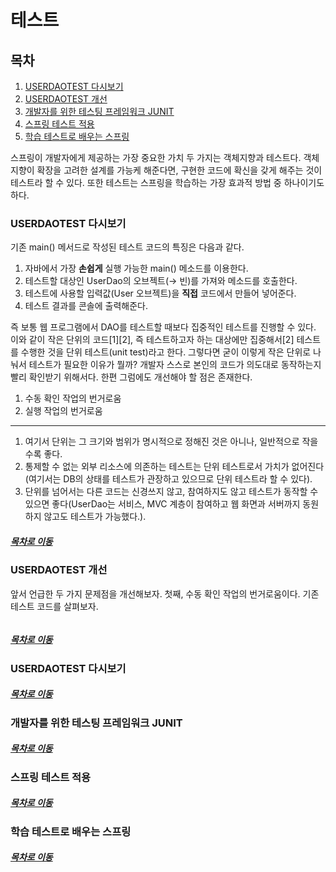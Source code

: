 테스트
=====
## 목차
1. [USERDAOTEST 다시보기](#USERDAOTEST-다시보기)
2. [USERDAOTEST 개선](#USERDAOTEST-개선)
3. [개발자를 위한 테스팅 프레임워크 JUNIT](#개발자를-위한-테스팅-프레임워크-JUNIT)
4. [스프링 테스트 적용](#스프링-테스트-적용)
5. [학습 테스트로 배우는 스프링](#학습-테스트로-배우는-스프링)

스프링이 개발자에게 제공하는 가장 중요한 가치 두 가지는 객체지향과 테스트다. 객체지향이 확장을 고려한 설계를 가능케 해준다면, 구현한 코드에 확신을 갖게 해주는 것이 테스트라 할 수 있다. 또한 테스트는 스프링을 학습하는 가장 효과적 방법 중 하나이기도 하다.

### USERDAOTEST 다시보기
기존 main() 메서드로 작성된 테스트 코드의 특징은 다음과 같다.

1. 자바에서 가장 **손쉽게** 실행 가능한 main() 메소드를 이용한다.
2. 테스트할 대상인 UserDao의 오브젝트(→ 빈)를 가져와 메소드를 호출한다.
3. 테스트에 사용할 입력값(User 오브젝트)을 **직접** 코드에서 만들어 넣어준다.
4. 테스트 결과를 콘솔에 출력해준다.

즉 보통 웹 프로그램에서 DAO를 테스트할 때보다 집중적인 테스트를 진행할 수 있다. 이와 같이 작은 단위의 코드[1][2], 즉 테스트하고자 하는 대상에만 집중해서[2] 테스트를 수행한 것을 단위 테스트(unit test)라고 한다. 그렇다면 굳이 이렇게 작은 단위로 나눠서 테스트가 필요한 이유가 뭘까? 개발자 스스로 본인의 코드가 의도대로 동작하는지 빨리 확인받기 위해서다. 한편 그럼에도 개선해야 할 점은 존재한다.

1. 수동 확인 작업의 번거로움
2. 실행 작업의 번거로움

- - -
1. 여기서 단위는 그 크기와 범위가 명시적으로 정해진 것은 아니나, 일반적으로 작을수록 좋다.
2. 통제할 수 없는 외부 리소스에 의존하는 테스트는 단위 테스트로서 가치가 없어진다(여기서는 DB의 상태를 테스트가 관장하고 있으므로 단위 테스트라 할 수 있다).
3. 단위를 넘어서는 다른 코드는 신경쓰지 않고, 참여하지도 않고 테스트가 동작할 수 있으면 좋다(UserDao는 서비스, MVC 계층이 참여하고 웹 화면과 서버까지 동원하지 않고도 테스트가 가능했다.).

##### [목차로 이동](#목차)

### USERDAOTEST 개선
앞서 언급한 두 가지 문제점을 개선해보자. 첫째, 수동 확인 작업의 번거로움이다. 기존 테스트 코드를 살펴보자.

```java

```

##### [목차로 이동](#목차)

### USERDAOTEST 다시보기



##### [목차로 이동](#목차)

### 개발자를 위한 테스팅 프레임워크 JUNIT



##### [목차로 이동](#목차)

### 스프링 테스트 적용



##### [목차로 이동](#목차)

### 학습 테스트로 배우는 스프링



##### [목차로 이동](#목차)